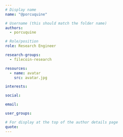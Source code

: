 ```yaml
---
# Display name
name: "@porcuquine"

# Username (this should match the folder name)
authors:
  - porcuquine

# Role/position
role: Research Engineer

research-groups:
  - filecoin-research

resources:
  - name: avatar
    src: avatar.jpg

interests:

social:

email:

user_groups:

# For display at the top of the author details page
quote:
---
```

